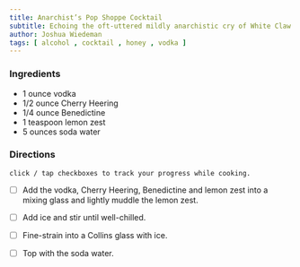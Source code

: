 ```yaml
---
title: Anarchist’s Pop Shoppe Cocktail
subtitle: Echoing the oft-uttered mildly anarchistic cry of White Claw drinkers.
author: Joshua Wiedeman
tags: [ alcohol , cocktail , honey , vodka ]
---
```



### Ingredients

- 1 ounce vodka
- 1/2 ounce Cherry Heering 
- 1/4 ounce Benedictine
- 1 teaspoon lemon zest
- 5 ounces soda water


### Directions
`click / tap checkboxes to track your progress while cooking.`

- [ ] Add the vodka, Cherry Heering, Benedictine and lemon zest into a mixing glass and lightly muddle the lemon zest.

- [ ] Add ice and stir until well-chilled.

- [ ] Fine-strain into a Collins glass with ice.

- [ ] Top with the soda water.